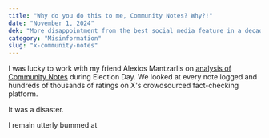 ```yaml
---
title: "Why do you do this to me, Community Notes? Why?!"
date: "November 1, 2024"
dek: "More disappointment from the best social media feature in a decade."
category: "Misinformation"
slug: "x-community-notes"
---
```


I was lucky to work with my friend Alexios Mantzarlis on <a href="https://fakedup.substack.com/p/x-community-notes-election-day-instagram-deceptive-ai-influencers-bots-target-ghana-elections" target="_blank" rel="noopener noreferrer">analysis of Community Notes</a> during Election Day. We looked at every note logged and hundreds of thousands of ratings on X's crowdsourced fact-checking platform.

It was a disaster.

I remain utterly bummed at 

